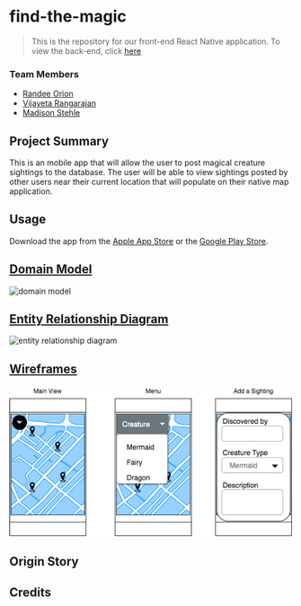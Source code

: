# find-the-magic
> This is the repository for our front-end React Native application. To view the back-end, click [here](https://github.com/a-magical-childhood/mystical-creatures-api)


### Team Members
* [Randee Orion](https://www.linkedin.com/in/randee-orion/)
* [Vijayeta Rangarajan](https://www.linkedin.com/in/vijayetar/)
* [Madison Stehle](https://www.linkedin.com/in/madison-stehle/)


## Project Summary
This is an mobile app that will allow the user to post magical creature sightings to the database. The user will be able to view sightings posted by other users near their current location that will populate on their native map application.


## Usage
Download the app from the [Apple App Store]() or the [Google Play Store]().


## [Domain Model]()

![domain model]()

## [Entity Relationship Diagram]()

![entity relationship diagram]()

## [Wireframes]()

![wireframes](/assets/wireframes.png)


## Origin Story





## Credits
